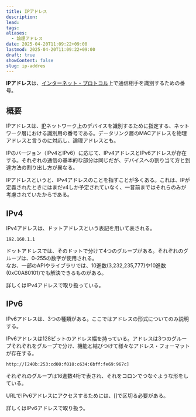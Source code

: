 ```yaml
---
title: IPアドレス
description: 
lead: 
tags: 
aliases:
  - 論理アドレス
date: 2025-04-20T11:09:22+09:00
lastmod: 2025-04-20T11:09:22+09:00
draft: true
showContent: false
slug: ip-addres
---
```

**IPアドレス**は、[インターネット・プロトコル](protocol/IP.md)上で通信相手を識別するための番号。

## 概要
IPアドレスは、[IP](protocol/IP.md)ネットワーク上のデバイスを識別するために指定する、ネットワーク層における識別用の番号である。データリンク層のMACアドレスを物理アドレスと言うのに対応し、論理アドレスとも。

IPのバージョン（IPv4とIPv6）に応じて、IPv4アドレスとIPv6アドレスが存在する。それぞれの通信の基本的な部分は同じだが、デバイスへの割り当て方と到達方法の割り出し方が異なる。

IPアドレスというと、IPv4アドレスのことを指すことが多くある。これは、IPが定義されたときにはまだv4しか予定されていなく、一昔前まではそれらのみが考慮されていたからである。

## IPv4
IPv4アドレスは、ドットアドレスという表記を用いて表される。

`192.168.1.1`

ドットアドレスでは、そのドットで分けて4つのグループがある。それぞれのグループは、0-255の数字が使用される。  
なお、一部のAPIやライブラリでは、10進数(3,232,235,777)や10進数(0xC0A80101)でも解決できるものがある。

詳しくはIPv4アドレスで取り扱っている。

## IPv6
IPv6アドレスは、3つの種類がある。ここではアドレスの形式についてのみ説明する。

IPv6アドレスは128ビットのアドレス幅を持っている。アドレスは3つのグループそれぞれをグループで分け、機能と結びつけて様々なアドレス・フォーマットが存在する。

`http://[240b:253:cd00:f010:c634:6bff:fe69:967c]`

それぞれのグループは16進数4桁で表され、それをコロンでつなぐような形をしている。

URLでIPv6アドレスにアクセスするためには、\[\]で区切る必要がある。

詳しくはIPv6アドレスで取り扱う。